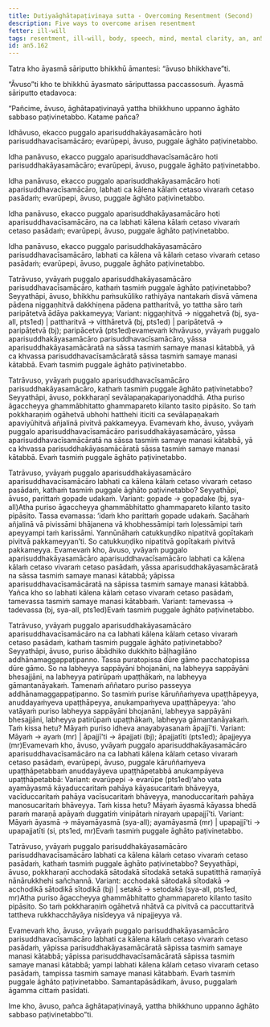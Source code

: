 ```yaml
---
title: Dutiyaāghātapaṭivinaya sutta - Overcoming Resentment (Second)
description: Five ways to overcome arisen resentment
fetter: ill-will
tags: resentment, ill-will, body, speech, mind, mental clarity, an, an5
id: an5.162
---
```


Tatra kho āyasmā sāriputto bhikkhū āmantesi: “āvuso bhikkhave”ti.

“Āvuso”ti kho te bhikkhū āyasmato sāriputtassa paccassosuṁ. Āyasmā sāriputto etadavoca:

“Pañcime, āvuso, āghātapaṭivinayā yattha bhikkhuno uppanno āghāto sabbaso paṭivinetabbo. Katame pañca?

Idhāvuso, ekacco puggalo aparisuddhakāyasamācāro hoti parisuddhavacīsamācāro; evarūpepi, āvuso, puggale āghāto paṭivinetabbo.

Idha panāvuso, ekacco puggalo aparisuddhavacīsamācāro hoti parisuddhakāyasamācāro; evarūpepi, āvuso, puggale āghāto paṭivinetabbo.

Idha panāvuso, ekacco puggalo aparisuddhakāyasamācāro hoti aparisuddhavacīsamācāro, labhati ca kālena kālaṁ cetaso vivaraṁ cetaso pasādaṁ; evarūpepi, āvuso, puggale āghāto paṭivinetabbo.

Idha panāvuso, ekacco puggalo aparisuddhakāyasamācāro hoti aparisuddhavacīsamācāro, na ca labhati kālena kālaṁ cetaso vivaraṁ cetaso pasādaṁ; evarūpepi, āvuso, puggale āghāto paṭivinetabbo.

Idha panāvuso, ekacco puggalo parisuddhakāyasamācāro parisuddhavacīsamācāro, labhati ca kālena vā kālaṁ cetaso vivaraṁ cetaso pasādaṁ; evarūpepi, āvuso, puggale āghāto paṭivinetabbo.

Tatrāvuso, yvāyaṁ puggalo aparisuddhakāyasamācāro parisuddhavacīsamācāro, kathaṁ tasmiṁ puggale āghāto paṭivinetabbo? Seyyathāpi, āvuso, bhikkhu paṁsukūliko rathiyāya nantakaṁ disvā vāmena pādena niggaṇhitvā dakkhiṇena pādena pattharitvā, yo tattha sāro taṁ paripātetvā ādāya pakkameyya; Variant: niggaṇhitvā → niggahetvā (bj, sya-all, pts1ed) | pattharitvā → vitthāretvā (bj, pts1ed) | paripātetvā → paripāṭetvā (bj); paripācetvā (pts1ed)evamevaṁ khvāvuso, yvāyaṁ puggalo aparisuddhakāyasamācāro parisuddhavacīsamācāro, yāssa aparisuddhakāyasamācāratā na sāssa tasmiṁ samaye manasi kātabbā, yā ca khvassa parisuddhavacīsamācāratā sāssa tasmiṁ samaye manasi kātabbā. Evaṁ tasmiṁ puggale āghāto paṭivinetabbo.

Tatrāvuso, yvāyaṁ puggalo aparisuddhavacīsamācāro parisuddhakāyasamācāro, kathaṁ tasmiṁ puggale āghāto paṭivinetabbo? Seyyathāpi, āvuso, pokkharaṇī sevālapaṇakapariyonaddhā. Atha puriso āgaccheyya ghammābhitatto ghammapareto kilanto tasito pipāsito. So taṁ pokkharaṇiṁ ogāhetvā ubhohi hatthehi iticiti ca sevālapaṇakaṁ apaviyūhitvā añjalinā pivitvā pakkameyya. Evamevaṁ kho, āvuso, yvāyaṁ puggalo aparisuddhavacīsamācāro parisuddhakāyasamācāro, yāssa aparisuddhavacīsamācāratā na sāssa tasmiṁ samaye manasi kātabbā, yā ca khvassa parisuddhakāyasamācāratā sāssa tasmiṁ samaye manasi kātabbā. Evaṁ tasmiṁ puggale āghāto paṭivinetabbo.

Tatrāvuso, yvāyaṁ puggalo aparisuddhakāyasamācāro aparisuddhavacīsamācāro labhati ca kālena kālaṁ cetaso vivaraṁ cetaso pasādaṁ, kathaṁ tasmiṁ puggale āghāto paṭivinetabbo? Seyyathāpi, āvuso, parittaṁ gopade udakaṁ. Variant: gopade → gopadake (bj, sya-all)Atha puriso āgaccheyya ghammābhitatto ghammapareto kilanto tasito pipāsito. Tassa evamassa: ‘idaṁ kho parittaṁ gopade udakaṁ. Sacāhaṁ añjalinā vā pivissāmi bhājanena vā khobhessāmipi taṁ loḷessāmipi taṁ apeyyampi taṁ karissāmi. Yannūnāhaṁ catukkuṇḍiko nipatitvā gopītakaṁ pivitvā pakkameyyan’ti. So catukkuṇḍiko nipatitvā gopītakaṁ pivitvā pakkameyya. Evamevaṁ kho, āvuso, yvāyaṁ puggalo aparisuddhakāyasamācāro aparisuddhavacīsamācāro labhati ca kālena kālaṁ cetaso vivaraṁ cetaso pasādaṁ, yāssa aparisuddhakāyasamācāratā na sāssa tasmiṁ samaye manasi kātabbā; yāpissa aparisuddhavacīsamācāratā na sāpissa tasmiṁ samaye manasi kātabbā. Yañca kho so labhati kālena kālaṁ cetaso vivaraṁ cetaso pasādaṁ, tamevassa tasmiṁ samaye manasi kātabbaṁ. Variant: tamevassa → tadevassa (bj, sya-all, pts1ed)Evaṁ tasmiṁ puggale āghāto paṭivinetabbo.

Tatrāvuso, yvāyaṁ puggalo aparisuddhakāyasamācāro aparisuddhavacīsamācāro na ca labhati kālena kālaṁ cetaso vivaraṁ cetaso pasādaṁ, kathaṁ tasmiṁ puggale āghāto paṭivinetabbo? Seyyathāpi, āvuso, puriso ābādhiko dukkhito bāḷhagilāno addhānamaggappaṭipanno. Tassa puratopissa dūre gāmo pacchatopissa dūre gāmo. So na labheyya sappāyāni bhojanāni, na labheyya sappāyāni bhesajjāni, na labheyya patirūpaṁ upaṭṭhākaṁ, na labheyya gāmantanāyakaṁ. Tamenaṁ aññataro puriso passeyya addhānamaggappaṭipanno. So tasmiṁ purise kāruññaṁyeva upaṭṭhāpeyya, anuddayaṁyeva upaṭṭhāpeyya, anukampaṁyeva upaṭṭhāpeyya: ‘aho vatāyaṁ puriso labheyya sappāyāni bhojanāni, labheyya sappāyāni bhesajjāni, labheyya patirūpaṁ upaṭṭhākaṁ, labheyya gāmantanāyakaṁ. Taṁ kissa hetu? Māyaṁ puriso idheva anayabyasanaṁ āpajjī’ti. Variant: Māyaṁ → ayaṁ (mr) | āpajjī’ti → āpajjati (bj); āpajjatīti (pts1ed); āpajjeyya (mr)Evamevaṁ kho, āvuso, yvāyaṁ puggalo aparisuddhakāyasamācāro aparisuddhavacīsamācāro na ca labhati kālena kālaṁ cetaso vivaraṁ cetaso pasādaṁ, evarūpepi, āvuso, puggale kāruññaṁyeva upaṭṭhāpetabbaṁ anuddayāyeva upaṭṭhāpetabbā anukampāyeva upaṭṭhāpetabbā: Variant: evarūpepi → evarūpe (pts1ed)‘aho vata ayamāyasmā kāyaduccaritaṁ pahāya kāyasucaritaṁ bhāveyya, vacīduccaritaṁ pahāya vacīsucaritaṁ bhāveyya, manoduccaritaṁ pahāya manosucaritaṁ bhāveyya. Taṁ kissa hetu? Māyaṁ āyasmā kāyassa bhedā paraṁ maraṇā apāyaṁ duggatiṁ vinipātaṁ nirayaṁ upapajjī’ti. Variant: Māyaṁ āyasmā → māyamāyasmā (sya-all); ayamāyasmā (mr) | upapajjī’ti → upapajjatīti (si, pts1ed, mr)Evaṁ tasmiṁ puggale āghāto paṭivinetabbo.

Tatrāvuso, yvāyaṁ puggalo parisuddhakāyasamācāro parisuddhavacīsamācāro labhati ca kālena kālaṁ cetaso vivaraṁ cetaso pasādaṁ, kathaṁ tasmiṁ puggale āghāto paṭivinetabbo? Seyyathāpi, āvuso, pokkharaṇī acchodakā sātodakā sītodakā setakā supatitthā ramaṇīyā nānārukkhehi sañchannā. Variant: acchodakā sātodakā sītodakā → acchodikā sātodikā sītodikā (bj) | setakā → setodakā (sya-all, pts1ed, mr)Atha puriso āgaccheyya ghammābhitatto ghammapareto kilanto tasito pipāsito. So taṁ pokkharaṇiṁ ogāhetvā nhātvā ca pivitvā ca paccuttaritvā tattheva rukkhacchāyāya nisīdeyya vā nipajjeyya vā.

Evamevaṁ kho, āvuso, yvāyaṁ puggalo parisuddhakāyasamācāro parisuddhavacīsamācāro labhati ca kālena kālaṁ cetaso vivaraṁ cetaso pasādaṁ, yāpissa parisuddhakāyasamācāratā sāpissa tasmiṁ samaye manasi kātabbā; yāpissa parisuddhavacīsamācāratā sāpissa tasmiṁ samaye manasi kātabbā; yampi labhati kālena kālaṁ cetaso vivaraṁ cetaso pasādaṁ, tampissa tasmiṁ samaye manasi kātabbaṁ. Evaṁ tasmiṁ puggale āghāto paṭivinetabbo. Samantapāsādikaṁ, āvuso, puggalaṁ āgamma cittaṁ pasīdati.

Ime kho, āvuso, pañca āghātapaṭivinayā, yattha bhikkhuno uppanno āghāto sabbaso paṭivinetabbo”ti.
